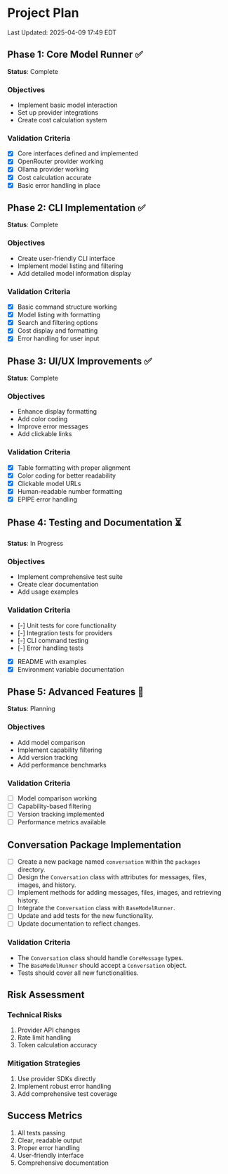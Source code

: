 # Project Plan

Last Updated: 2025-04-09 17:49 EDT

## Phase 1: Core Model Runner ✅
**Status**: Complete

### Objectives
- Implement basic model interaction
- Set up provider integrations
- Create cost calculation system

### Validation Criteria
- [X] Core interfaces defined and implemented
- [X] OpenRouter provider working
- [X] Ollama provider working
- [X] Cost calculation accurate
- [X] Basic error handling in place

## Phase 2: CLI Implementation ✅
**Status**: Complete

### Objectives
- Create user-friendly CLI interface
- Implement model listing and filtering
- Add detailed model information display

### Validation Criteria
- [X] Basic command structure working
- [X] Model listing with formatting
- [X] Search and filtering options
- [X] Cost display and formatting
- [X] Error handling for user input

## Phase 3: UI/UX Improvements ✅
**Status**: Complete

### Objectives
- Enhance display formatting
- Add color coding
- Improve error messages
- Add clickable links

### Validation Criteria
- [X] Table formatting with proper alignment
- [X] Color coding for better readability
- [X] Clickable model URLs
- [X] Human-readable number formatting
- [X] EPIPE error handling

## Phase 4: Testing and Documentation ⏳
**Status**: In Progress

### Objectives
- Implement comprehensive test suite
- Create clear documentation
- Add usage examples

### Validation Criteria
- [-] Unit tests for core functionality
- [-] Integration tests for providers
- [-] CLI command testing
- [-] Error handling tests
- [X] README with examples
- [X] Environment variable documentation

## Phase 5: Advanced Features 🔄
**Status**: Planning

### Objectives
- Add model comparison
- Implement capability filtering
- Add version tracking
- Add performance benchmarks

### Validation Criteria
- [ ] Model comparison working
- [ ] Capability-based filtering
- [ ] Version tracking implemented
- [ ] Performance metrics available

## Conversation Package Implementation

- [ ] Create a new package named `conversation` within the `packages` directory.
- [ ] Design the `Conversation` class with attributes for messages, files, images, and history.
- [ ] Implement methods for adding messages, files, images, and retrieving history.
- [ ] Integrate the `Conversation` class with `BaseModelRunner`.
- [ ] Update and add tests for the new functionality.
- [ ] Update documentation to reflect changes.

### Validation Criteria
- The `Conversation` class should handle `CoreMessage` types.
- The `BaseModelRunner` should accept a `Conversation` object.
- Tests should cover all new functionalities.

## Risk Assessment

### Technical Risks
1. Provider API changes
2. Rate limit handling
3. Token calculation accuracy

### Mitigation Strategies
1. Use provider SDKs directly
2. Implement robust error handling
3. Add comprehensive test coverage

## Success Metrics
1. All tests passing
2. Clear, readable output
3. Proper error handling
4. User-friendly interface
5. Comprehensive documentation 